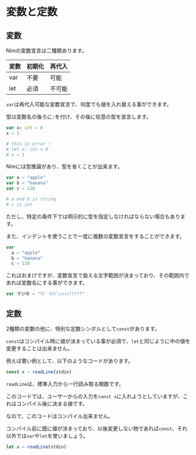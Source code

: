 # 変数と定数

## 変数
Nimの変数宣言は二種類あります。

|変数|初期化|再代入|
|-|-|-|
|var|不要|可能|
|let|必須|不可能|

`var`は再代入可能な変数宣言で、何度でも値を入れ替える事ができます。

型は変数名の後ろに`:`を付け、その後に任意の型を宣言します。

```nim
var x: int = 0
x = 1

# this is error !
# let x: int = 0
# x = 1
```

Nimには型推論があり、型を省くことが出来ます。

```nim
var a = "apple"
var b = "banana"
var c = 128

# a and b is string
# c is int
```

ただし、特定の条件下では明示的に型を指定しなければならない場合もあります。

また、インデントを使うことで一度に複数の変数宣言をすることができます。

```nim
var
  a = "apple"
  b = "banana"
  c = 128
```

これはおまけですが、変数宣言で扱える文字範囲が決まっており、その範囲内であれば変数名にする事ができます。

```nim
var マジ卍 = "ﾏｼﾞ ﾏﾝｼﾞｨｨｨｨｨ!!!!!"
```

## 定数
2種類の変数の他に、特別な定数シンボルとして`const`があります。

`const`はコンパイル時に値が決まっている事が必須で、`let`と同じように中の値を変更することは出来ません。

例えば悪い例として、以下のようなコードがあります。

```nim
const x = readLine(stdin)
```

`readLine`は、標準入力から一行読み取る関数です。

このコードでは、ユーザーからの入力を`const x`に入れようとしていますが、これはコンパイル後に決まる値です。

なので、このコードはコンパイル出来ません。

コンパイル前に既に値が決まっており、以後変更しない物であれば`const`、それ以外では`var`や`let`を使いましょう。

```nim
let x = readLine(stdin)
```

